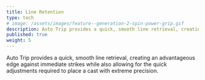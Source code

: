 ```yaml
---
title: Line Retention
type: tech
# image: /assets/images/feature--generation-2-spin-power-grip.gif
description: Auto Trip provides a quick, smooth line retrieval, creating an advantageous edge against immediate strikes while also allowing for the quick adjustments required to place a cast with extreme precision. 
published: true
weight: 5
---
```


Auto Trip provides a quick, smooth line retrieval, creating an advantageous edge against immediate strikes while also allowing for the quick adjustments required to place a cast with extreme precision. 